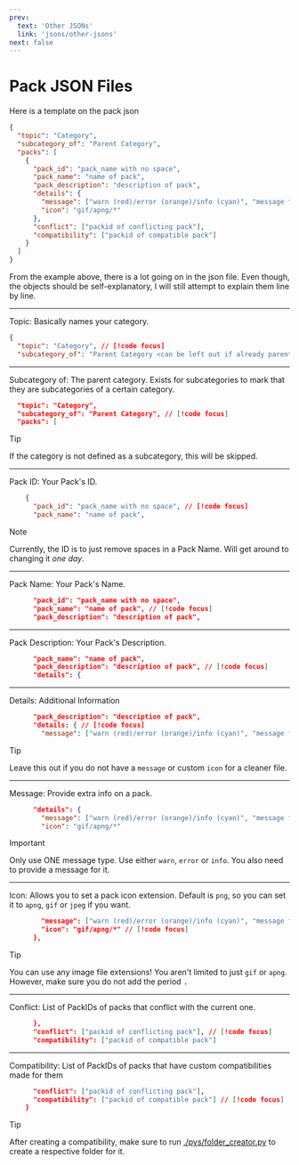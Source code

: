 ```yaml
---
prev:
  text: 'Other JSONs'
  link: 'jsons/other-jsons'
next: false
---
```

# Pack JSON Files

Here is a template on the pack json

```json
{
  "topic": "Category",
  "subcategory_of": "Parent Category",
  "packs": [
    {
      "pack_id": "pack_name with no space",
      "pack_name": "name of pack",
      "pack_description": "description of pack",
      "details": {
        "message": ["warn (red)/error (orange)/info (cyan)", "message for it"],
        "icon": "gif/apng/*"
      },
      "conflict": ["packid of conflicting pack"],
      "compatibility": ["packid of compatible pack"]
    }
  ]
}
```

From the example above, there is a lot going on in the json file. Even though, the objects should be self-explanatory, I will still attempt to explain them line by line.

---
Topic: Basically names your category.
```json
{
  "topic": "Category", // [!code focus]
  "subcategory_of": "Parent Category <can be left out if already parent>",
```
---
Subcategory of: The parent category. Exists for subcategories to mark that they are subcategories of a certain category.
```json
  "topic": "Category",
  "subcategory_of": "Parent Category", // [!code focus]
  "packs": [
```
> [!TIP]
>
> If the category is not defined as a subcategory, this will be skipped.
---
Pack ID: Your Pack's ID.
```json
    {
      "pack_id": "pack_name with no space", // [!code focus]
      "pack_name": "name of pack",
```
> [!NOTE]
> 
> Currently, the ID is to just remove spaces in a Pack Name. Will get around to changing it _one day_.
---
Pack Name: Your Pack's Name.
```json
      "pack_id": "pack_name with no space",
      "pack_name": "name of pack", // [!code focus]
      "pack_description": "description of pack",
```
---
Pack Description: Your Pack's Description.
```json
      "pack_name": "name of pack",
      "pack_description": "description of pack", // [!code focus]
      "details": {
```
---
Details: Additional Information
```json
      "pack_description": "description of pack",
      "details: { // [!code focus]
        "message": ["warn (red)/error (orange)/info (cyan)", "message for it"],
```
> [!TIP]
>
> Leave this out if you do not have a `message` or custom `icon` for a cleaner file.
---
Message: Provide extra info on a pack.
```json
      "details": {
        "message": ["warn (red)/error (orange)/info (cyan)", "message for it"], // [!code focus]
        "icon": "gif/apng/*"
```
> [!IMPORTANT]
>
> Only use ONE message type. Use either `warn`, `error` or `info`.
> You also need to provide a message for it.
---
Icon: Allows you to set a pack icon extension. Default is `png`, so you can set it to `apng`, `gif` or `jpeg` if you want.
```json
        "message": ["warn (red)/error (orange)/info (cyan)", "message for it"],
        "icon": "gif/apng/*" // [!code focus]
      },
```
> [!TIP]
>
> You can use any image file extensions! You aren't limited to just `gif` or `apng`.
> However, make sure you do not add the period <kbd>.</kbd>
---
Conflict: List of PackIDs of packs that conflict with the current one.
```json
      },
      "conflict": ["packid of conflicting pack"], // [!code focus]
      "compatibility": ["packid of compatible pack"]
```
---
Compatibility: List of PackIDs of packs that have custom compatibilities made for them
```json
      "conflict": ["packid of conflicting pack"],
      "compatibility": ["packid of compatible pack"] // [!code focus]
    }
```
> [!TIP]
>
> After creating a compatibility, make sure to run [./pys/folder_creator.py](https://github.com/BEComTweaks/resource-packs/blob/main/pys/folder_creator.py) to create a respective folder for it.